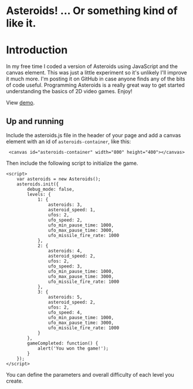 # Asteroids! ... Or something kind of like it.

# Introduction

In my free time I coded a version of Asteroids using JavaScript and the 
canvas element. This was just a little experiment so it's unlikely I'll
improve it much more. I'm posting it on GitHub in case anyone finds any
of the bits of code useful. Programming Asteroids is a really great way
to get started understanding the basics of 2D video games. Enjoy!

View [demo](http://boilerjs.com/misc/asteroids/asteroids.html).

## Up and running

Include the asteroids.js file in the header of your page and add a canvas
element with an id of `asteroids-container`, like this:

```
 <canvas id="asteroids-container" width="800" height="400"></canvas>
```

Then include the following script to initialize the game.

```
<script>
    var asteroids = new Asteroids();
    asteroids.init({
        debug_mode: false,
        levels: {
            1: {
                asteroids: 3,
                asteroid_speed: 1,
                ufos: 2,
                ufo_speed: 2,
                ufo_min_pause_time: 1000,
                ufo_max_pause_time: 3000,
                ufo_missile_fire_rate: 1000
            },
            2: {
                asteroids: 4,
                asteroid_speed: 2,
                ufos: 2,
                ufo_speed: 3,
                ufo_min_pause_time: 1000,
                ufo_max_pause_time: 3000,
                ufo_missile_fire_rate: 1000
            },
            3: {
                asteroids: 5,
                asteroid_speed: 2,
                ufos: 2,
                ufo_speed: 4,
                ufo_min_pause_time: 1000,
                ufo_max_pause_time: 3000,
                ufo_missile_fire_rate: 1000
            }
        },
        gameCompleted: function() {
            alert('You won the game!');
        }
    });
</script>
```

You can define the parameters and overall difficulty of each level you
create.


